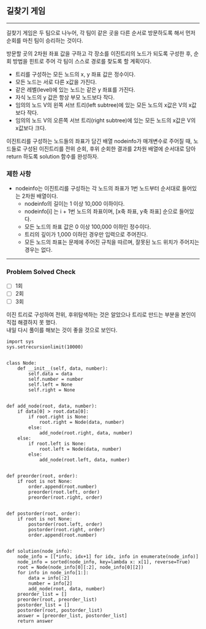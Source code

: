 ## 길찾기 게임

---

길찾기 게임은 두 팀으로 나누어, 각 팀이 같은 곳을 다른 순서로 방문하도록 
해서 먼저 순회를 마친 팀이 승리하는 것이다.

방문할 곳의 2차원 좌표 값을 구하고 각 장소를 이진트리의 노드가 되도록 구성한 후, 
순회 방법을 힌트로 주어 각 팀이 스스로 경로를 찾도록 할 계획이다.

- 트리를 구성하는 모든 노드의 x, y 좌표 값은 정수이다.
- 모든 노드는 서로 다른 x값을 가진다.
- 같은 레벨(level)에 있는 노드는 같은 y 좌표를 가진다.
- 자식 노드의 y 값은 항상 부모 노드보다 작다.
- 임의의 노드 V의 왼쪽 서브 트리(left subtree)에 있는 모든 노드의 x값은 V의 x값보다 작다.
- 임의의 노드 V의 오른쪽 서브 트리(right subtree)에 있는 모든 노드의 x값은 V의 x값보다 크다.

이진트리를 구성하는 노드들의 좌표가 담긴 배열 nodeinfo가 매개변수로 주어질 때,
노드들로 구성된 이진트리를 전위 순회, 후위 순회한 결과를 2차원 배열에 순서대로 담아 return 하도록 solution 함수를 완성하자.

### 제한 사항

- nodeinfo는 이진트리를 구성하는 각 노드의 좌표가 1번 노드부터 순서대로 들어있는 2차원 배열이다.
  - nodeinfo의 길이는 1 이상 10,000 이하이다.
  - nodeinfo[i] 는 i + 1번 노드의 좌표이며, [x축 좌표, y축 좌표] 순으로 들어있다.
  - 모든 노드의 좌표 값은 0 이상 100,000 이하인 정수이다.
  - 트리의 깊이가 1,000 이하인 경우만 입력으로 주어진다.
  - 모든 노드의 좌표는 문제에 주어진 규칙을 따르며, 잘못된 노드 위치가 주어지는 경우는 없다.

---
### Problem Solved Check
- [ ] 1회 
- [ ] 2회
- [ ] 3회

이진 트리로 구성하여 전위, 후위탐색하는 것은 알았으나 트리로 만드는 부분을 본인이 직접 해결하지 못 했다.  
내일 다시 풀이를 해보는 것이 좋을 것으로 보인다.
~~~
import sys
sys.setrecursionlimit(10000)


class Node:
    def __init__(self, data, number):
        self.data = data
        self.number = number
        self.left = None
        self.right = None


def add_node(root, data, number):
    if data[0] > root.data[0]:
        if root.right is None:
            root.right = Node(data, number)
        else:
            add_node(root.right, data, number)
    else:
        if root.left is None:
            root.left = Node(data, number)
        else:
            add_node(root.left, data, number)


def preorder(root, order):
    if root is not None:
        order.append(root.number)
        preorder(root.left, order)
        preorder(root.right, order)


def postorder(root, order):
    if root is not None:
        postorder(root.left, order)
        postorder(root.right, order)
        order.append(root.number)


def solution(node_info):
    node_info = [[*info, idx+1] for idx, info in enumerate(node_info)]
    node_info = sorted(node_info, key=lambda x: x[1], reverse=True)
    root = Node(node_info[0][:2], node_info[0][2])
    for info in node_info[1:]:
        data = info[:2]
        number = info[2]
        add_node(root, data, number)
    preorder_list = []
    preorder(root, preorder_list)
    postorder_list = []
    postorder(root, postorder_list)
    answer = [preorder_list, postorder_list]
    return answer
    
~~~
